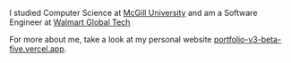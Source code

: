

I studied Computer Science at [McGill University](https://www.mcgill.ca) and am a Software Engineer at [Walmart Global Tech](https://tech.walmart.com/content/walmart-global-tech/en_us.html)

For more about me, take a look at my personal website [portfolio-v3-beta-five.vercel.app](https://portfolio-v3-beta-five.vercel.app).


